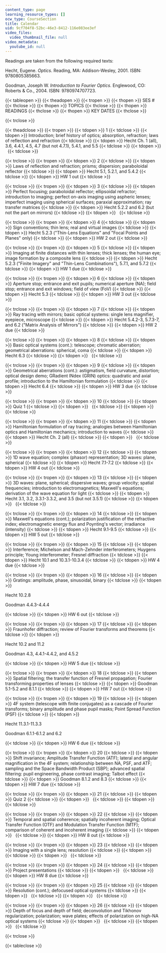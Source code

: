 ```yaml
---
content_type: page
learning_resource_types: []
ocw_type: CourseSection
title: Calendar
uid: 9cf704f8-52bc-46e3-8412-116e083ee3ef
video_files:
  video_thumbnail_file: null
video_metadata:
  youtube_id: null
---
```


Readings are taken from the following required texts:

Hecht, Eugene. _Optics_. Reading, MA: Addison-Wesley, 2001. ISBN: 9780805385663.

Goodman, Joseph W. _Introduction to Fourier Optics_. Englewood, CO: Roberts & Co., 2004. ISBN: 9780974707723.

{{< tableopen >}}
{{< theadopen >}}
{{< tropen >}}
{{< thopen >}}
SES #
{{< thclose >}}
{{< thopen >}}
TOPICS
{{< thclose >}}
{{< thopen >}}
READINGS
{{< thclose >}}
{{< thopen >}}
KEY DATES
{{< thclose >}}

{{< trclose >}}

{{< theadclose >}}
{{< tropen >}}
{{< tdopen >}}
1
{{< tdclose >}}
{{< tdopen >}}
Introduction; brief history of optics; absorption, refraction; laws of reflection and refraction
{{< tdclose >}}
{{< tdopen >}}
Hecht Ch. 1 (all), 3.6, 4.4.1, 4.5, 4.7 (but not 4.7.1), 5.4.1, and 5.5
{{< tdclose >}}
{{< tdopen >}}
 
{{< tdclose >}}

{{< trclose >}}
{{< tropen >}}
{{< tdopen >}}
2
{{< tdclose >}}
{{< tdopen >}}
Laws of reflection and refraction; prisms; dispersion; paraboloidal reflector
{{< tdclose >}}
{{< tdopen >}}
Hecht 5.1, 5.2.1, and 5.4.2
{{< tdclose >}}
{{< tdopen >}}
HW 1 out
{{< tdclose >}}

{{< trclose >}}
{{< tropen >}}
{{< tdopen >}}
3
{{< tdclose >}}
{{< tdopen >}}
Perfect focusing; paraboloidal reflector; ellipsoidal refractor; introduction to imaging; perfect on-axis imaging using aspheric lenses; imperfect imaging using spherical surfaces; paraxial approximation; ray transfer matrices
{{< tdclose >}}
{{< tdopen >}}
Hecht 5.2.2 and 6.2 (but not the part on mirrors)
{{< tdclose >}}
{{< tdopen >}}
 
{{< tdclose >}}

{{< trclose >}}
{{< tropen >}}
{{< tdopen >}}
4
{{< tdclose >}}
{{< tdopen >}}
Sign conventions; thin lens; real and virtual images
{{< tdclose >}}
{{< tdopen >}}
Hecht 5.2.3 ("Thin-Lens Equations" and "Focal Points and Planes" only)
{{< tdclose >}}
{{< tdopen >}}
HW 2 out
{{< tdclose >}}

{{< trclose >}}
{{< tropen >}}
{{< tdopen >}}
5
{{< tdclose >}}
{{< tdopen >}}
Imaging at finite distances with thin lenses; thick lenses; the human eye; image formation by a composite lens
{{< tdclose >}}
{{< tdopen >}}
Hecht 5.2.3 ("Finite Imagery" and "Thin-Lens Combinations"), 5.7.1, and 5.7.2
{{< tdclose >}}
{{< tdopen >}}
HW 1 due
{{< tdclose >}}

{{< trclose >}}
{{< tropen >}}
{{< tdopen >}}
6
{{< tdclose >}}
{{< tdopen >}}
Aperture stop; entrance and exit pupils; numerical aperture (NA); field stop; entrance and exit windows; field of view (FoV)
{{< tdclose >}}
{{< tdopen >}}
Hecht 5.3
{{< tdclose >}}
{{< tdopen >}}
HW 3 out
{{< tdclose >}}

{{< trclose >}}
{{< tropen >}}
{{< tdopen >}}
7
{{< tdclose >}}
{{< tdopen >}}
Ray tracing with mirrors; basic optical systems: single lens magnifier, eyepiece, microscope
{{< tdclose >}}
{{< tdopen >}}
Hecht 5.4.2-3, 5.7.3-7, and 6.2 ("Matrix Analysis of Mirrors")
{{< tdclose >}}
{{< tdopen >}}
HW 2 due
{{< tdclose >}}

{{< trclose >}}
{{< tropen >}}
{{< tdopen >}}
8
{{< tdclose >}}
{{< tdopen >}}
Basic optical systems (cont.): telescope; chromatic aberration; geometrical aberrations: spherical, coma
{{< tdclose >}}
{{< tdopen >}}
Hecht 6.3
{{< tdclose >}}
{{< tdopen >}}
 
{{< tdclose >}}

{{< trclose >}}
{{< tropen >}}
{{< tdopen >}}
9
{{< tdclose >}}
{{< tdopen >}}
Geometrical aberrations (cont.): astigmatism, field curvature, distortion; optical design demo; GRadient INdex (GRIN) optics: quadratic and axial profile; introduction to the Hamiltonian formulation
{{< tdclose >}}
{{< tdopen >}}
Hecht 6.4
{{< tdclose >}}
{{< tdopen >}}
HW 3 due
{{< tdclose >}}

{{< trclose >}}
{{< tropen >}}
{{< tdopen >}}
10
{{< tdclose >}}
{{< tdopen >}}
Quiz 1
{{< tdclose >}}
{{< tdopen >}}
 
{{< tdclose >}}
{{< tdopen >}}
 
{{< tdclose >}}

{{< trclose >}}
{{< tropen >}}
{{< tdopen >}}
11
{{< tdclose >}}
{{< tdopen >}}
Hamiltonian formulation of ray tracing; analogies between Hamiltonian optics and Hamiltonian mechanics; introduction to waves
{{< tdclose >}}
{{< tdopen >}}
Hecht Ch. 2 (all)
{{< tdclose >}}
{{< tdopen >}}
 
{{< tdclose >}}

{{< trclose >}}
{{< tropen >}}
{{< tdopen >}}
12
{{< tdclose >}}
{{< tdopen >}}
1D wave equation; complex (phasor) representation; 3D waves: plane, spherical
{{< tdclose >}}
{{< tdopen >}}
Hecht 7.1-7.2
{{< tdclose >}}
{{< tdopen >}}
HW 4 out
{{< tdclose >}}

{{< trclose >}}
{{< tropen >}}
{{< tdopen >}}
13
{{< tdclose >}}
{{< tdopen >}}
3D waves: plane, spherical; dispersive waves; group velocity; spatial frequencies; introduction to electromagnetics; Maxwell's equations; derivation of the wave equation for light
{{< tdclose >}}
{{< tdopen >}}
Hecht 3.1, 3.2, 3.3.1-3.3.2, and 3.5 (but not 3.5.1)
{{< tdclose >}}
{{< tdopen >}}
 
{{< tdclose >}}

{{< trclose >}}
{{< tropen >}}
{{< tdopen >}}
14
{{< tdclose >}}
{{< tdopen >}}
Maxwell's equations (cont.); polarization justification of the refractive index; electromagnetic energy flux and Poynting's vector; irradiance (intensity)
{{< tdclose >}}
{{< tdopen >}}
Hecht 9.1-9.5
{{< tdclose >}}
{{< tdopen >}}
HW 5 out
{{< tdclose >}}

{{< trclose >}}
{{< tropen >}}
{{< tdopen >}}
15
{{< tdclose >}}
{{< tdopen >}}
Interference; Michelson and Mach-Zehnder interferometers; Huygens principle; Young interferometer; Fresnel diffraction
{{< tdclose >}}
{{< tdopen >}}
Hecht 10.1 and 10.3.1-10.3.4
{{< tdclose >}}
{{< tdopen >}}
HW 4 due
{{< tdclose >}}

{{< trclose >}}
{{< tropen >}}
{{< tdopen >}}
16
{{< tdclose >}}
{{< tdopen >}}
Gratings: amplitude, phase, sinusoidal, binary
{{< tdclose >}}
{{< tdopen >}}


Hecht 10.2.8

Goodman 4.4.3-4.4.4


{{< tdclose >}}
{{< tdopen >}}
HW 6 out
{{< tdclose >}}

{{< trclose >}}
{{< tropen >}}
{{< tdopen >}}
17
{{< tdclose >}}
{{< tdopen >}}
Fraunhofer diffraction; review of Fourier transforms and theorems
{{< tdclose >}}
{{< tdopen >}}


Hecht 10.2 and 11.2

Goodman 4.3, 4.4.1-4.4.2, and 4.5.2


{{< tdclose >}}
{{< tdopen >}}
HW 5 due
{{< tdclose >}}

{{< trclose >}}
{{< tropen >}}
{{< tdopen >}}
18
{{< tdclose >}}
{{< tdopen >}}
Spatial filtering; the transfer function of Fresnel propagation; Fourier transforming properties of lenses
{{< tdclose >}}
{{< tdopen >}}
Goodman 5.1-5.2 and 8.1.1
{{< tdclose >}}
{{< tdopen >}}
HW 7 out
{{< tdclose >}}

{{< trclose >}}
{{< tropen >}}
{{< tdopen >}}
19
{{< tdclose >}}
{{< tdopen >}}
4F system (telescope with finite conjugates) as a cascade of Fourier transforms; binary amplitude and phase pupil masks; Point Spread Function (PSF)
{{< tdclose >}}
{{< tdopen >}}


Hecht 11.3.1-11.3.3

Goodman 6.1.1-6.1.2 and 6.2


{{< tdclose >}}
{{< tdopen >}}
HW 6 due
{{< tdclose >}}

{{< trclose >}}
{{< tropen >}}
{{< tdopen >}}
20
{{< tdclose >}}
{{< tdopen >}}
Shift invariance; Amplitude Transfer Function (ATF); lateral and angular magnification in the 4F system; relationship between NA, PSF, and ATF; sampling and the Space Bandwidth Product (SBP); advanced spatial filtering: pupil engineering, phase contrast imaging; Talbot effect
{{< tdclose >}}
{{< tdopen >}}
Goodman 8.1.2 and 8.3
{{< tdclose >}}
{{< tdopen >}}
HW 7 due
{{< tdclose >}}

{{< trclose >}}
{{< tropen >}}
{{< tdopen >}}
21
{{< tdclose >}}
{{< tdopen >}}
Quiz 2
{{< tdclose >}}
{{< tdopen >}}
 
{{< tdclose >}}
{{< tdopen >}}
 
{{< tdclose >}}

{{< trclose >}}
{{< tropen >}}
{{< tdopen >}}
22
{{< tdclose >}}
{{< tdopen >}}
Temporal and spatial coherence; spatially incoherent imaging; Optical Transfer Function (OTF) and Modulation Transfer Function (MTF); comparison of coherent and incoherent imaging
{{< tdclose >}}
{{< tdopen >}}
 
{{< tdclose >}}
{{< tdopen >}}
HW 8 out
{{< tdclose >}}

{{< trclose >}}
{{< tropen >}}
{{< tdopen >}}
23
{{< tdclose >}}
{{< tdopen >}}
Imaging with a single lens; resolution
{{< tdclose >}}
{{< tdopen >}}
 
{{< tdclose >}}
{{< tdopen >}}
 
{{< tdclose >}}

{{< trclose >}}
{{< tropen >}}
{{< tdopen >}}
24
{{< tdclose >}}
{{< tdopen >}}
Project presentations
{{< tdclose >}}
{{< tdopen >}}
 
{{< tdclose >}}
{{< tdopen >}}
HW 8 due
{{< tdclose >}}

{{< trclose >}}
{{< tropen >}}
{{< tdopen >}}
25
{{< tdclose >}}
{{< tdopen >}}
Resolution (cont.); defocused optical systems
{{< tdclose >}}
{{< tdopen >}}
 
{{< tdclose >}}
{{< tdopen >}}
 
{{< tdclose >}}

{{< trclose >}}
{{< tropen >}}
{{< tdopen >}}
26
{{< tdclose >}}
{{< tdopen >}}
Depth of focus and depth of field; deconvolution and Tikhonov regularization; polarization; wave plates; effects of polarization on high-NA optical systems
{{< tdclose >}}
{{< tdopen >}}
 
{{< tdclose >}}
{{< tdopen >}}
 
{{< tdclose >}}

{{< trclose >}}

{{< tableclose >}}